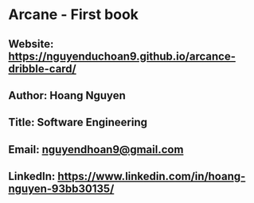 # Arcane - First book
## Website: https://nguyenduchoan9.github.io/arcance-dribble-card/
## Author: Hoang Nguyen
## Title: Software Engineering
## Email: nguyendhoan9@gmail.com
## LinkedIn: https://www.linkedin.com/in/hoang-nguyen-93bb30135/
